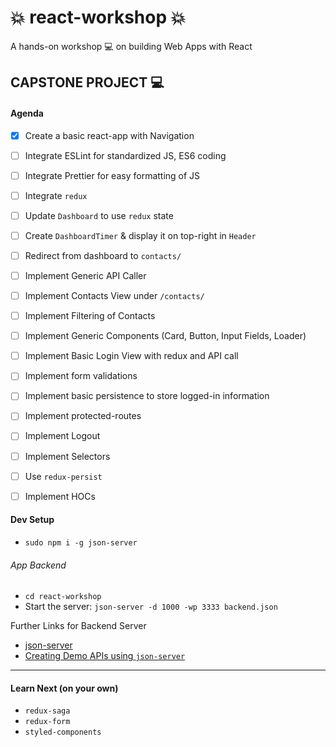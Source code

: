 :boom: react-workshop :boom:
===
A hands-on workshop :computer: on building Web Apps with React

## CAPSTONE PROJECT :computer:

#### Agenda

* [x] Create a basic react-app with Navigation
* [ ] Integrate ESLint for standardized JS, ES6 coding
* [ ] Integrate Prettier for easy formatting of JS
* [ ] Integrate `redux`
* [ ] Update `Dashboard` to use `redux` state
* [ ] Create `DashboardTimer` & display it on top-right in `Header`
* [ ] Redirect from dashboard to `contacts/`
* [ ] Implement Generic API Caller
* [ ] Implement Contacts View under `/contacts/`
* [ ] Implement Filtering of Contacts
* [ ] Implement Generic Components (Card, Button, Input Fields, Loader)
* [ ] Implement Basic Login View with redux and API call
* [ ] Implement form validations
* [ ] Implement basic persistence to store logged-in information
* [ ] Implement protected-routes
* [ ] Implement Logout
* [ ] Implement Selectors
* [ ] Use `redux-persist`
* [ ] Implement HOCs


#### Dev Setup

* `sudo npm i -g json-server`

###### App Backend
* `cd react-workshop`
* Start the server: `json-server -d 1000 -wp 3333 backend.json`

Further Links for Backend Server
* [json-server](https://github.com/typicode/json-server)
* [Creating Demo APIs using `json-server`](https://egghead.io/lessons/javascript-creating-demo-apis-with-json-server)

_____

#### Learn Next (on your own)
* `redux-saga`
* `redux-form`
* `styled-components`
